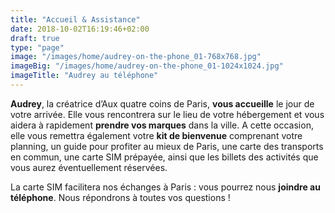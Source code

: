```yaml
---
title: "Accueil & Assistance"
date: 2018-10-02T16:19:46+02:00
draft: true
type: "page"
image: "/images/home/audrey-on-the-phone_01-768x768.jpg"
imageBig: "/images/home/audrey-on-the-phone_01-1024x1024.jpg"
imageTitle: "Audrey au téléphone"
---
```


**Audrey**, la créatrice d’Aux quatre coins de Paris, **vous accueille** le jour de votre arrivée. Elle vous rencontrera sur le lieu de votre hébergement et vous aidera à rapidement **prendre vos marques** dans la ville. A cette occasion, elle vous remettra également votre **kit de bienvenue** comprenant votre planning, un guide pour profiter au mieux de Paris, une carte des transports en commun, une carte SIM prépayée, ainsi que les billets des activités que vous aurez éventuellement réservées.

La carte SIM facilitera nos échanges à Paris : vous pourrez nous **joindre au téléphone**. Nous répondrons à toutes vos questions !

